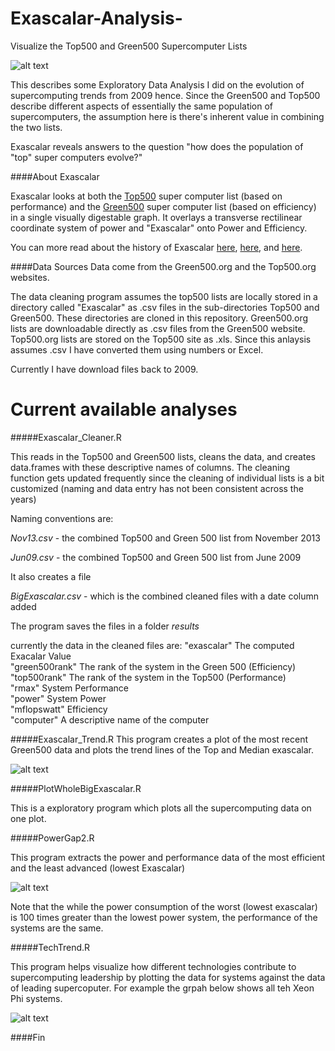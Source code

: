 Exascalar-Analysis-
===================

Visualize the Top500 and Green500 Supercomputer Lists

![alt text](https://github.com/ww44ss/Exascalar-Analysis-/raw/master/Exascalar.png "Exascalar Graph")

This describes some Exploratory Data Analysis I did on the evolution of supercomputing trends from 2009 hence. 
Since the Green500 and Top500 describe different aspects of essentially the same population of supercomputers, the assumption here is there's inherent value in combining the two lists. 

Exascalar reveals answers to the question "how does the population of "top" super computers evolve?"

####About Exascalar

Exascalar looks at both the [Top500](http://www.top500.org) super computer list (based on performance) and the [Green500](http://www.green500.org) super computer list (based on efficiency) in a single visually digestable graph. It overlays a transverse rectilinear coordinate system of power and "Exascalar" onto Power and Efficiency. 

You can more read about the history of Exascalar [here](https://communities.intel.com/community/itpeernetwork/datastack/blog/2011/10/20/rethinking-supercomputer-performance-and-efficiency-for-exascale), 
[here](http://www.datacenterknowledge.com/archives/2013/01/28/the-taxonomy-of-exascalar/), 
and [here](http://www.datacenterknowledge.com/archives/2012/07/10/june-2012-exascalar-efficiency-dominates-hpc/).


####Data Sources
Data come from the Green500.org and the Top500.org websites.  

The data cleaning program assumes the top500 lists are locally stored in a directory called "Exascalar" as .csv files in the sub-directories Top500 and Green500. These directories are cloned in this repository.
  Green500.org lists are downloadable directly as .csv files from the Green500 website.
  Top500.org lists are stored on the Top500 site as .xls. Since this anlaysis assumes .csv I have converted them using numbers or Excel. 

Currently I have download files back to 2009.

Current available analyses
==========================

#####Exascalar_Cleaner.R  

This reads in the Top500 and Green500 lists, cleans the data, and creates data.frames with these descriptive names of columns. The cleaning function gets updated frequently since the cleaning of individual lists is a bit customized (naming and data entry has not been consistent across the years)

Naming conventions are:  
  
   _Nov13.csv_ - the combined Top500 and Green 500 list from November 2013  
    
   _Jun09.csv_ - the combined Top500 and Green 500 list from June 2009  
    
It also creates a file 

   _BigExascalar.csv_ - which is the combined cleaned files with a date column added

The program saves the files in a folder _results_  

currently the data in the cleaned files are:
 "exascalar" The computed Exacalar Value  
 "green500rank" The rank of the system in the Green 500 (Efficiency)  
 "top500rank"   The rank of the system in the Top500 (Performance)  
 "rmax"  System Performance       
 "power"  System Power      
 "mflopswatt"   Efficiency  
 "computer" A descriptive name of the computer  
  
#####Exascalar_Trend.R 
  This program creates a plot of the most recent Green500 data and plots the trend lines of the Top and Median exascalar.
  
![alt text](https://github.com/ww44ss/Exascalar-Analysis-/raw/master/ExascalarTrend.png "Exascalar")
  
#####PlotWholeBigExascalar.R 

This is a exploratory program which plots all the supercomputing data on one plot. 
  
#####PowerGap2.R

This program extracts the power and performance data of the most efficient and the least advanced (lowest Exascalar)
  
![alt text](https://github.com/ww44ss/Exascalar-Analysis-/raw/master/PowerCompare.png "Power Comparison")

Note that the while the power consumption of the worst (lowest exascalar) is 100 times greater than the lowest power system, the performance of the systems are the same. 
  
#####TechTrend.R

This program helps visualize how different technologies contribute to supercomputing leadership by plotting the data for systems against the data of leading supercoputer. For example the grpah below shows all teh Xeon Phi systems.
   
   ![alt text](https://github.com/ww44ss/Exascalar-Analysis-/raw/master/TechTrend_Perf_Phi.png "Xeon Phi ")
   
####Fin  
